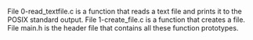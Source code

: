 File 0-read_textfile.c is a function that reads a text file and prints it to the POSIX standard output.
File 1-create_file.c is a function that creates a file.
File main.h is the header file that contains all these function prototypes.
